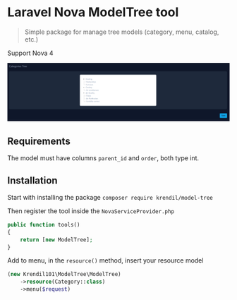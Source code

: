 # Laravel Nova ModelTree tool
> Simple package for manage tree models (category, menu, catalog, etc.)

Support Nova 4

![screenshot.png](screenshot.png)

## Requirements
The model must have columns `parent_id` and `order`, both type int.

## Installation
Start with installing the package
`composer require krendil/model-tree`

Then register the tool inside the `NovaServiceProvider.php`

```php
public function tools()
{
    return [new ModelTree];
}
```

Add to menu, in the `resource()` method, insert your resource model

```php
(new Krendil101\ModelTree\ModelTree)
    ->resource(Category::class)
    ->menu($request)
```

